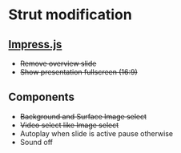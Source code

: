 Strut modification
==================

## [Impress.js](https://github.com/impress/impress.js)
+ ~~Remove overview slide~~
+ ~~Show presentation fullscreen (16:9)~~

## Components
+ ~~Background and Surface Image select~~
+ ~~Video select like Image select~~
+ Autoplay when slide is active pause otherwise
+ Sound off